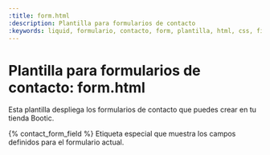 ```yaml
---
:title: form.html
:description: Plantilla para formularios de contacto
:keywords: liquid, formulario, contacto, form, plantilla, html, css, fields, email, mensaje, campo
---
```


# Plantilla para formularios de contacto: form.html

Esta plantilla despliega los formularios de contacto que puedes crear en tu tienda Bootic.

<th>{%&nbsp;contact_form_field&nbsp;%}</th>
<td>Etiqueta especial que muestra los campos definidos para el formulario actual.</td>